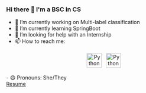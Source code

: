 ### Hi there 👋 I'm a BSC in CS 

<!--
**ChaymaRhaiem/ChaymaRhaiem** is a ✨ _special_ ✨ repository because its `README.md` (this file) appears on your GitHub profile.

Here are some ideas to get you started:
-->
- 🔭 I’m currently working on Multi-label classification
- 🌱 I’m currently learning SpringBoot
- 🤔 I’m looking for help with an Internship
- 📫 How to reach me: <p align="center">
 <a href="https://www.linkedin.com/in/chayma-rhaiem/" target="_blank" rel="noopener noreferrer"> <img src="https://cdn.jsdelivr.net/npm/simple-icons@v3/icons/linkedin.svg" alt="Python" height="40" style="vertical-align:top; margin:4px"></a>
 <a href="mailto:rhaiem.chayma@gmail.com"> <img src="https://cdn.jsdelivr.net/npm/simple-icons@v3/icons/gmail.svg" alt="Python" height="40" style="vertical-align:top; margin:4px"></a>
</p>
- 😄 Pronouns: She/They <br/>
<a href="https://drive.google.com/file/d/1Om42uZzpDn_hHHFO7_DUdeFUs4Z7LIrV/view" target="_blank" rel="noopener noreferrer"> Resume </a
![Top Langs](https://github-readme-stats.vercel.app/api/top-langs/?username=ChaymaRhaiem&theme=tokyonight)
